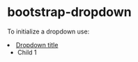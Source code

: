 bootstrap-dropdown
==================

To initialize a dropdown use:
<li class="dropdown">
    <a class="dropdown-toggle" id="drop-1" data-toggle="dropdown" href="#">
        Dropdown title
        <span class="caret"></span>
    </a>
    <ul class="dropdown-menu" role="menu" aria-labelledby="drop-1">
        <li>Child 1</li>
    </ul>
</li>
